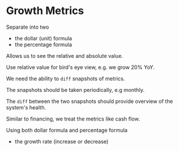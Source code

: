 # Growth Metrics

Separate into two
- the dollar (unit) formula
- the percentage formula

Allows us to see the relative and absolute value.

Use relative value for bird's eye view, e.g. we grow 20% YoY.


We need the ability to `diff` snapshots of metrics.

The snapshots should be taken periodically, e.g  monthly.

The `diff` between the two snapshots should provide overview of the system's health.

Similar to financing, we treat the metrics like cash flow.

Using both dollar formula and percentage formula

- the growth rate (increase or decrease)
